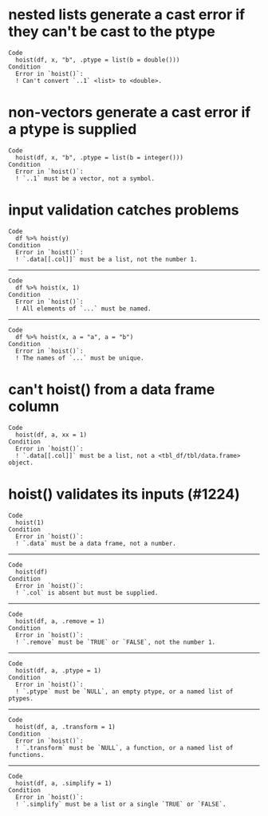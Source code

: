 # nested lists generate a cast error if they can't be cast to the ptype

    Code
      hoist(df, x, "b", .ptype = list(b = double()))
    Condition
      Error in `hoist()`:
      ! Can't convert `..1` <list> to <double>.

# non-vectors generate a cast error if a ptype is supplied

    Code
      hoist(df, x, "b", .ptype = list(b = integer()))
    Condition
      Error in `hoist()`:
      ! `..1` must be a vector, not a symbol.

# input validation catches problems

    Code
      df %>% hoist(y)
    Condition
      Error in `hoist()`:
      ! `.data[[.col]]` must be a list, not the number 1.

---

    Code
      df %>% hoist(x, 1)
    Condition
      Error in `hoist()`:
      ! All elements of `...` must be named.

---

    Code
      df %>% hoist(x, a = "a", a = "b")
    Condition
      Error in `hoist()`:
      ! The names of `...` must be unique.

# can't hoist() from a data frame column

    Code
      hoist(df, a, xx = 1)
    Condition
      Error in `hoist()`:
      ! `.data[[.col]]` must be a list, not a <tbl_df/tbl/data.frame> object.

# hoist() validates its inputs (#1224)

    Code
      hoist(1)
    Condition
      Error in `hoist()`:
      ! `.data` must be a data frame, not a number.

---

    Code
      hoist(df)
    Condition
      Error in `hoist()`:
      ! `.col` is absent but must be supplied.

---

    Code
      hoist(df, a, .remove = 1)
    Condition
      Error in `hoist()`:
      ! `.remove` must be `TRUE` or `FALSE`, not the number 1.

---

    Code
      hoist(df, a, .ptype = 1)
    Condition
      Error in `hoist()`:
      ! `.ptype` must be `NULL`, an empty ptype, or a named list of ptypes.

---

    Code
      hoist(df, a, .transform = 1)
    Condition
      Error in `hoist()`:
      ! `.transform` must be `NULL`, a function, or a named list of functions.

---

    Code
      hoist(df, a, .simplify = 1)
    Condition
      Error in `hoist()`:
      ! `.simplify` must be a list or a single `TRUE` or `FALSE`.


